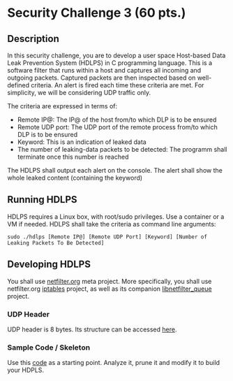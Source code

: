 # Security Challenge 3 (60 pts.)
## Description
In this security challenge, you are to develop a user space Host-based Data Leak Prevention System (HDLPS) in C programming language. This is a software filter that runs within a host and captures all incoming and outgoing packets. Captured packets are then inspected based on well-defined criteria. An alert is fired each time these criteria are met. For simplicity, we will be considering UDP traffic only.

The criteria are expressed in terms of:
- Remote IP@: The IP@ of the host from/to which DLP is to be ensured
- Remote UDP port: The UDP port of the remote process from/to which DLP is to be ensured
- Keyword: This is an indication of leaked data
- The number of leaking-data packets to be detected: The programm shall terminate once this number is reached

The HDLPS shall output each alert on the console. The alert shall show the whole leaked content (containing the keyword)

## Running HDLPS
HDLPS requires a Linux box, with root/sudo privileges. Use a container or a VM if needed. HDLPS shall take the criteria as command line arguments:
```
sudo ./hdlps [Remote IP@] [Remote UDP Port] [Keyword] [Number of Leaking Packets To Be Detected]
```

## Developing HDLPS
You shall use [netfilter.org](https://www.netfilter.org/) meta project. More specifically, you shall use netfilter.org [iptables](https://www.netfilter.org/projects/iptables/index.html) project, as well as its companion [libnetfilter_queue](https://www.netfilter.org/projects/libnetfilter_queue/index.html) project.

### UDP Header
UDP header is 8 bytes. Its structure can be accessed [here](https://en.wikipedia.org/wiki/User_Datagram_Protocol).

### Sample Code / Skeleton
Use this [code](https://git.netfilter.org/libnetfilter_queue/tree/examples/nf-queue.c) as a starting point. Analyze it, prune it and modify it to build your HDPLS.
